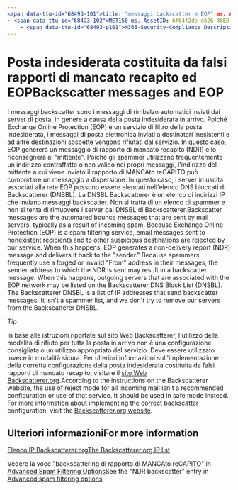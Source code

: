 ```yaml
---
<span data-ttu-id="68493-101">title: "messaggi backscatter e EOP" ms. Author: Krowley autore: kccross Manager: laurawi ms. Date: 12/9/2016 ms. audience: ITPro ms. Topic: article ms. Service: O365-seccomp ms. Custom: TN2DMC localization_priority: Normal search. appverid:</span><span class="sxs-lookup"><span data-stu-id="68493-101">title: "Backscatter messages and EOP" ms.author: krowley author: kccross manager: laurawi ms.date: 12/9/2016 ms.audience: ITPro ms.topic: article ms.service: O365-seccomp ms.custom: TN2DMC localization_priority: Normal search.appverid:</span></span>
- <span data-ttu-id="68493-102">MET150 ms. AssetID: 6f64f2de-d626-48ED-8084-03cc72301aa4 ms. Collection:</span><span class="sxs-lookup"><span data-stu-id="68493-102">MET150 ms.assetid: 6f64f2de-d626-48ed-8084-03cc72301aa4   ms.collection:</span></span>
    - <span data-ttu-id="68493-p101">M365-Security-Compliance Description: "i messaggi backscatter sono i messaggi di rimbalzo automatici inviati dai server di posta elettronica, in genere a causa di posta indesiderata in arrivo. La DNSBL Backscatterer è un elenco di indirizzi IP che inviano messaggi backscatter. Non si tratta di un elenco di spammer e non si tenta di rimuovere i server dal DNSBL di Backscatterer.</span><span class="sxs-lookup"><span data-stu-id="68493-p101">M365-security-compliance description: "Backscatter messages are the automated bounce messages that are sent by mail servers, typically as a result of incoming spam. The Backscatterer DNSBL is a list of IP addresses that send backscatter messages. It isn't a spammer list, and we don't try to remove our servers from the Backscatterer DNSBL."</span></span>
---
```


# <a name="backscatter-messages-and-eop"></a><span data-ttu-id="68493-106">Posta indesiderata costituita da falsi rapporti di mancato recapito ed EOP</span><span class="sxs-lookup"><span data-stu-id="68493-106">Backscatter messages and EOP</span></span>

<span data-ttu-id="68493-p102">I messaggi backscatter sono i messaggi di rimbalzo automatici inviati dai server di posta, in genere a causa della posta indesiderata in arrivo. Poiché Exchange Online Protection (EOP) è un servizio di filtro della posta indesiderata, i messaggi di posta elettronica inviati a destinatari inesistenti e ad altre destinazioni sospette vengono rifiutati dal servizio. In questo caso, EOP genererà un messaggio di rapporto di mancato recapito (NDR) e lo riconsegnerà al "mittente". Poiché gli spammer utilizzano frequentemente un indirizzo contraffatto o non valido nei propri messaggi, l'indirizzo del mittente a cui viene inviato il rapporto di MANCAto reCAPITO può comportare un messaggio a dispersione. In questo caso, i server in uscita associati alla rete EOP possono essere elencati nell'elenco DNS bloccati di Backscatterer (DNSBL). La DNSBL Backscatterer è un elenco di indirizzi IP che inviano messaggi backscatter. Non si tratta di un elenco di spammer e non si tenta di rimuovere i server dal DNSBL di Backscatterer.</span><span class="sxs-lookup"><span data-stu-id="68493-p102">Backscatter messages are the automated bounce messages that are sent by mail servers, typically as a result of incoming spam. Because Exchange Online Protection (EOP) is a spam filtering service, email messages sent to nonexistent recipients and to other suspicious destinations are rejected by our service. When this happens, EOP generates a non-delivery report (NDR) message and delivers it back to the "sender." Because spammers frequently use a forged or invalid "From" address in their messages, the sender address to which the NDR is sent may result in a backscatter message. When this happens, outgoing servers that are associated with the EOP network may be listed on the Backscatterer DNS Block List (DNSBL). The Backscatterer DNSBL is a list of IP addresses that send backscatter messages. It isn't a spammer list, and we don't try to remove our servers from the Backscatterer DNSBL.</span></span> 
  
> [!TIP]
> <span data-ttu-id="68493-p103">In base alle istruzioni riportate sul sito Web Backscatterer, l'utilizzo della modalità di rifiuto per tutta la posta in arrivo non è una configurazione consigliata o un utilizzo appropriato del servizio. Deve essere utilizzato invece in modalità sicura. Per ulteriori informazioni sull'implementazione della corretta configurazione della posta indesiderata costituita da falsi rapporti di mancato recapito, visitare il [sito Web Backscatterer.org](http://www.backscatterer.org/?target=usage).</span><span class="sxs-lookup"><span data-stu-id="68493-p103">According to the instructions on the Backscatterer website, the use of reject mode for all incoming mail isn't a recommended configuration or use of that service. It should be used in safe mode instead. For more information about implementing the correct backscatter configuration, visit the [Backscatterer.org website](http://www.backscatterer.org/?target=usage).</span></span> 
  
## <a name="for-more-information"></a><span data-ttu-id="68493-117">Ulteriori informazioni</span><span class="sxs-lookup"><span data-stu-id="68493-117">For more information</span></span>

[<span data-ttu-id="68493-118">Elenco IP Backscatterer.org</span><span class="sxs-lookup"><span data-stu-id="68493-118">The Backscatterer.org IP list</span></span>](https://blogs.msdn.com/b/tzink/archive/2012/08/22/the-backscatterer-org-ip-list.aspx)
  
<span data-ttu-id="68493-119">Vedere la voce "backscattering di rapporto di MANCAto reCAPITO" in [Advanced Spam Filtering Options](advanced-spam-filtering-asf-options.md)</span><span class="sxs-lookup"><span data-stu-id="68493-119">See the "NDR backscatter" entry in [Advanced spam filtering  options](advanced-spam-filtering-asf-options.md)</span></span>
  

